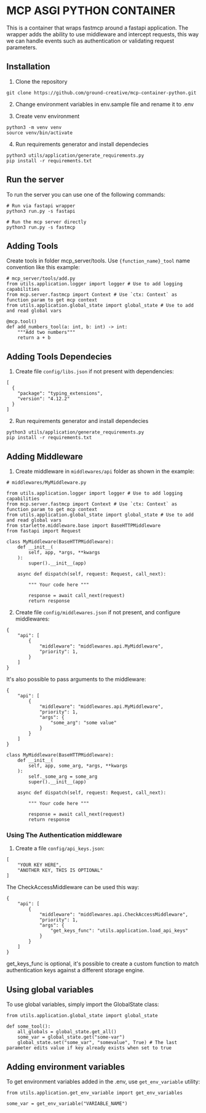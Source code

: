 # MCP ASGI PYTHON CONTAINER

This is a container that wraps fastmcp around a fastapi application. The wrapper adds the ability to use middleware and intercept requests, this way we can handle events such as authentication or validating request parameters.

## Installation

1. Clone the repository

```
git clone https://github.com/ground-creative/mcp-container-python.git
```

2. Change environment variables in env.sample file and rename it to .env

3. Create venv environment

```
python3 -m venv venv
source venv/bin/activate
```

4. Run requirements generator and install dependecies

```
python3 utils/application/generate_requirements.py
pip install -r requirements.txt
```

## Run the server

To run the server you can use one of the following commands:

```
# Run via fastapi wrapper
python3 run.py -s fastapi

# Run the mcp server directly
python3 run.py -s fastmcp
```

## Adding Tools

Create tools in folder mcp_server/tools. Use `{function_name}_tool` name convention like this example:

```
# mcp_server/tools/add.py
from utils.application.logger import logger # Use to add logging capabilities
from mcp.server.fastmcp import Context # Use `ctx: Context` as function param to get mcp context
from utils.application.global_state import global_state # Use to add and read global vars

@mcp.tool()
def add_numbers_tool(a: int, b: int) -> int:
    """Add two numbers"""
    return a + b
```

## Adding Tools Dependecies

1. Create file `config/libs.json` if not present with dependencies:

```
[
  {
    "package": "typing_extensions",
    "version": "4.12.2"
  }
]
```

2. Run requirements generator and install dependecies

```
python3 utils/application/generate_requirements.py
pip install -r requirements.txt
```

## Adding Middleware

1. Create middleware in `middlewares/api` folder as shown in the example:

```
# middlewares/MyMiddleware.py

from utils.application.logger import logger # Use to add logging capabilities
from mcp.server.fastmcp import Context # Use `ctx: Context` as function param to get mcp context
from utils.application.global_state import global_state # Use to add and read global vars
from starlette.middleware.base import BaseHTTPMiddleware
from fastapi import Request

class MyMiddleware(BaseHTTPMiddleware):
    def __init__(
        self, app, *args, **kwargs
    ):
        super().__init__(app)

    async def dispatch(self, request: Request, call_next):

        """ Your code here """

        response = await call_next(request)
        return response

```

2. Create file `config/middlewares.json` if not present, and configure middlewares:

```
{
    "api": [
        {
            "middleware": "middlewares.api.MyMiddleware",
            "priority": 1,
        }
    ]
}
```

It's also possible to pass arguments to the middleware:

```
{
    "api": [
        {
            "middleware": "middlewares.api.MyMiddleware",
            "priority": 1,
            "args": {
                "some_arg": "some value"
            }
        }
    ]
}

class MyMiddleware(BaseHTTPMiddleware):
    def __init__(
        self, app, some_arg, *args, **kwargs
    ):
        self._some_arg = some_arg
        super().__init__(app)

    async def dispatch(self, request: Request, call_next):

        """ Your code here """

        response = await call_next(request)
        return response
```

### Using The Authentication middleware

1. Create a file `config/api_keys.json`:

```
[
    "YOUR KEY HERE",
    "ANOTHER KEY, THIS IS OPTIONAL"
]
```

The CheckAccessMiddleware can be used this way:

```
{
    "api": [
        {
            "middleware": "middlewares.api.CheckAccessMiddleware",
            "priority": 1,
            "args": {
                "get_keys_func": "utils.application.load_api_keys"
            }
        }
    ]
}
```

get_keys_func is optional, it's possible to create a custom function to match authentication keys against a different storage engine.

## Using global variables

To use global variables, simply import the GlobalState class:

```
from utils.application.global_state import global_state

def some_tool():
    all_globals = global_state.get_all()
    some_var = global_state.get("some-var")
    global_state.set("some_var", "somevalue", True) # The last parameter edits value if key already exists when set to true
```

## Adding environment variables

To get environment variables added in the .env, use `get_env_variable` utility:

```
from utils.application.get_env_variable import get_env_variables

some_var = get_env_variable("VARIABLE_NAME")
```
